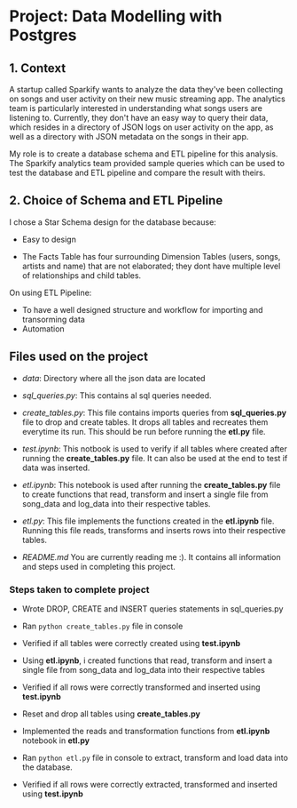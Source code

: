 # Project: Data Modelling with Postgres 

## 1. Context

A startup called Sparkify wants to analyze the data they've been collecting on songs and user activity on their new music streaming app. 
The analytics team is particularly interested in understanding what songs users are listening to. 
Currently, they don't have an easy way to query their data, which resides in a directory of JSON logs on user activity on the app, as well as a directory with JSON metadata on the songs in their app.

My role is to create a database schema and ETL pipeline for this analysis. The Sparkify analytics team provided sample queries which can be used to test the database and ETL pipeline and compare the result with theirs.


## 2. Choice of Schema and ETL Pipeline

I chose a Star Schema design for the database because:

- Easy to design

- The Facts Table has four surrounding Dimension Tables (users, songs, artists and name) that are not elaborated; they dont have multiple level of relationships and child tables.


On using ETL Pipeline:
- To have a well designed structure and workflow for importing and transorming data 
- Automation

## Files used on the project

- *data*: Directory where all the json data are located

- *sql_queries.py*: This contains al sql queries needed.

- *create_tables.py*: This file contains imports queries from **sql_queries.py** file to drop and create tables. It drops all tables and recreates them everytime its run. This should be run before running the **etl.py** file.

- *test.ipynb*: This notbook is used to verify if all tables where created after running the **create_tables.py** file. It can also be used at the end to test if data was inserted.

- *etl.ipynb*: This notebook is used after running the **create_tables.py** file to create functions that read, transform and insert a single file from song_data and log_data into their respective tables. 

- *etl.py*: This file implements the functions created in the **etl.ipynb** file. Running this file reads, transforms and inserts rows into their respective tables.

- *README.md* You are currently reading me :). It contains all information and steps used in completing this project.


### Steps taken to complete project

- Wrote DROP, CREATE and INSERT queries statements in sql_queries.py

- Ran ```python create_tables.py``` file in console

- Verified if all tables were correctly created using **test.ipynb** 

- Using **etl.ipynb**, i created functions that read, transform and insert a single file from song_data and log_data into their respective tables 

- Verified if all rows were correctly transformed and inserted using **test.ipynb**

- Reset and drop all tables using **create_tables.py**

- Implemented the reads and transformation functions from **etl.ipynb** notebook in **etl.py**

- Ran ```python etl.py``` file in console to extract, transform and load data into the database.

- Verified if all rows were correctly extracted, transformed and inserted using **test.ipynb**

